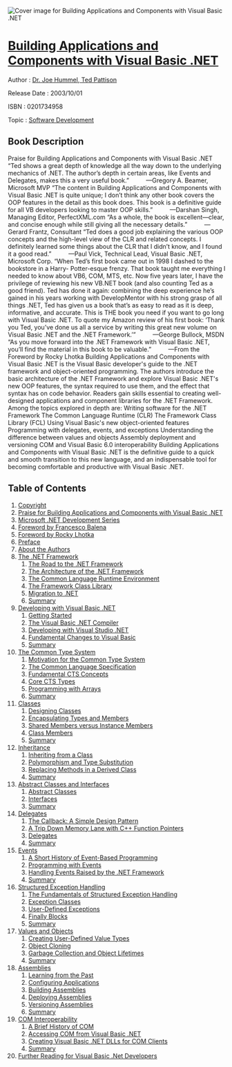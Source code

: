 ![Cover image for Building Applications and Components with Visual Basic .NET](https://imgdetail.ebookreading.net/cover/cover/software_development/EB0201734958.jpg)

[Building Applications and Components with Visual Basic .NET](https://ebookreading.net/view/book/Building+Applications+and+Components+with+Visual+Basic+.NET-EB0201734958_1.html "Building Applications and Components with Visual Basic .NET")
====================================================================================================================

Author : [Dr. Joe Hummel](https://ebookreading.net/search/author/Dr.+Joe+Hummel),[ Ted Pattison](https://ebookreading.net/search/author/+Ted+Pattison)

Release Date : 2003/10/01

ISBN : 0201734958

Topic : [Software Development](https://ebookreading.net/search/category/software-development)

Book Description
-----------------

Praise for Building Applications and Components with Visual Basic .NET
“Ted shows a great depth of knowledge all the way down to the underlying mechanics of .NET. The author’s depth in certain areas, like Events and Delegates, makes this a very useful book.”
          —Gregory A. Beamer, Microsoft MVP
“The content in Building Applications and Components with Visual Basic .NET is quite unique; I don’t think any other book covers the OOP features in the detail as this book does. This book is a definitive guide for all VB developers looking to master OOP skills.”
          —Darshan Singh, Managing Editor, PerfectXML.com
“As a whole, the book is excellent—clear, and concise enough while still giving all the necessary details.”
          —Gerard Frantz, Consultant
“Ted does a good job explaining the various OOP concepts and the high-level view of the CLR and related concepts. I definitely learned some things about the CLR that I didn’t know, and I found it a good read.”
          —Paul Vick, Technical Lead, Visual Basic .NET, Microsoft Corp.
“When Ted’s first book came out in 1998 I dashed to the bookstore in a Harry- Potter-esque frenzy. That book taught me everything I needed to know about VB6, COM, MTS, etc. Now five years later, I have the privilege of reviewing his new VB.NET book (and also counting Ted as a good friend). Ted has done it again: combining the deep experience he’s gained in his years working with DevelopMentor with his strong grasp of all things .NET, Ted has given us a book that’s as easy to read as it is deep, informative, and accurate. This is THE book you need if you want to go long with Visual Basic .NET. To quote my Amazon review of his first book: ‘Thank you Ted, you’ve done us all a service by writing this great new volume on Visual Basic .NET and the .NET Framework.’”
          —George Bullock, MSDN
“As you move forward into the .NET Framework with Visual Basic .NET, you’ll find the material in this book to be valuable.”
          —From the Foreword by Rocky Lhotka
Building Applications and Components with Visual Basic .NET is the Visual Basic developer's guide to the .NET framework and object-oriented programming.
The authors introduce the basic architecture of the .NET Framework and explore Visual Basic .NET's new OOP features, the syntax required to use them, and the effect that syntax has on code behavior. Readers gain skills essential to creating well-designed applications and component libraries for the .NET Framework.
Among the topics explored in depth are:
Writing software for the .NET Framework
The Common Language Runtime (CLR)
The Framework Class Library (FCL)
Using Visual Basic's new object-oriented features
Programming with delegates, events, and exceptions
Understanding the difference between values and objects
Assembly deployment and versioning
COM and Visual Basic 6.0 interoperability
Building Applications and Components with Visual Basic .NET is the definitive guide to a quick and smooth transition to this new language, and an indispensable tool for becoming comfortable and productive with Visual Basic .NET.

              
Table of Contents
-----------------

1. [Copyright](https://ebookreading.net/view/book/Building+Applications+and+Components+with+Visual+Basic+.NET-EB0201734958_1.html)
1. [Praise for Building Applications and Components with Visual Basic .NET](https://ebookreading.net/view/book/Building+Applications+and+Components+with+Visual+Basic+.NET-EB0201734958_2.html)
1. [Microsoft .NET Development Series](https://ebookreading.net/view/book/Building+Applications+and+Components+with+Visual+Basic+.NET-EB0201734958_3.html)
1. [Foreword by Francesco Balena](https://ebookreading.net/view/book/Building+Applications+and+Components+with+Visual+Basic+.NET-EB0201734958_4.html)
1. [Foreword by Rocky Lhotka](https://ebookreading.net/view/book/Building+Applications+and+Components+with+Visual+Basic+.NET-EB0201734958_5.html)
1. [Preface](https://ebookreading.net/view/book/Building+Applications+and+Components+with+Visual+Basic+.NET-EB0201734958_6.html)
1. [About the Authors](https://ebookreading.net/view/book/Building+Applications+and+Components+with+Visual+Basic+.NET-EB0201734958_7.html)
1. [The .NET Framework](https://ebookreading.net/view/book/Building+Applications+and+Components+with+Visual+Basic+.NET-EB0201734958_8.html)
    1. [The Road to the .NET Framework](https://ebookreading.net/view/book/Building+Applications+and+Components+with+Visual+Basic+.NET-EB0201734958_9.html)
    1. [The Architecture of the .NET Framework](https://ebookreading.net/view/book/Building+Applications+and+Components+with+Visual+Basic+.NET-EB0201734958_10.html)
    1. [The Common Language Runtime Environment](https://ebookreading.net/view/book/Building+Applications+and+Components+with+Visual+Basic+.NET-EB0201734958_11.html)
    1. [The Framework Class Library](https://ebookreading.net/view/book/Building+Applications+and+Components+with+Visual+Basic+.NET-EB0201734958_12.html)
    1. [Migration to .NET](https://ebookreading.net/view/book/Building+Applications+and+Components+with+Visual+Basic+.NET-EB0201734958_13.html)
    1. [Summary](https://ebookreading.net/view/book/Building+Applications+and+Components+with+Visual+Basic+.NET-EB0201734958_14.html)
1. [Developing with Visual Basic .NET](https://ebookreading.net/view/book/Building+Applications+and+Components+with+Visual+Basic+.NET-EB0201734958_15.html)
    1. [Getting Started](https://ebookreading.net/view/book/Building+Applications+and+Components+with+Visual+Basic+.NET-EB0201734958_16.html)
    1. [The Visual Basic .NET Compiler](https://ebookreading.net/view/book/Building+Applications+and+Components+with+Visual+Basic+.NET-EB0201734958_17.html)
    1. [Developing with Visual Studio .NET](https://ebookreading.net/view/book/Building+Applications+and+Components+with+Visual+Basic+.NET-EB0201734958_18.html)
    1. [Fundamental Changes to Visual Basic](https://ebookreading.net/view/book/Building+Applications+and+Components+with+Visual+Basic+.NET-EB0201734958_19.html)
    1. [Summary](https://ebookreading.net/view/book/Building+Applications+and+Components+with+Visual+Basic+.NET-EB0201734958_20.html)
1. [The Common Type System](https://ebookreading.net/view/book/Building+Applications+and+Components+with+Visual+Basic+.NET-EB0201734958_21.html)
    1. [Motivation for the Common Type System](https://ebookreading.net/view/book/Building+Applications+and+Components+with+Visual+Basic+.NET-EB0201734958_22.html)
    1. [The Common Language Specification](https://ebookreading.net/view/book/Building+Applications+and+Components+with+Visual+Basic+.NET-EB0201734958_23.html)
    1. [Fundamental CTS Concepts](https://ebookreading.net/view/book/Building+Applications+and+Components+with+Visual+Basic+.NET-EB0201734958_24.html)
    1. [Core CTS Types](https://ebookreading.net/view/book/Building+Applications+and+Components+with+Visual+Basic+.NET-EB0201734958_25.html)
    1. [Programming with Arrays](https://ebookreading.net/view/book/Building+Applications+and+Components+with+Visual+Basic+.NET-EB0201734958_26.html)
    1. [Summary](https://ebookreading.net/view/book/Building+Applications+and+Components+with+Visual+Basic+.NET-EB0201734958_27.html)
1. [Classes](https://ebookreading.net/view/book/Building+Applications+and+Components+with+Visual+Basic+.NET-EB0201734958_28.html)
    1. [Designing Classes](https://ebookreading.net/view/book/Building+Applications+and+Components+with+Visual+Basic+.NET-EB0201734958_29.html)
    1. [Encapsulating Types and Members](https://ebookreading.net/view/book/Building+Applications+and+Components+with+Visual+Basic+.NET-EB0201734958_30.html)
    1. [Shared Members versus Instance Members](https://ebookreading.net/view/book/Building+Applications+and+Components+with+Visual+Basic+.NET-EB0201734958_31.html)
    1. [Class Members](https://ebookreading.net/view/book/Building+Applications+and+Components+with+Visual+Basic+.NET-EB0201734958_32.html)
    1. [Summary](https://ebookreading.net/view/book/Building+Applications+and+Components+with+Visual+Basic+.NET-EB0201734958_33.html)
1. [Inheritance](https://ebookreading.net/view/book/Building+Applications+and+Components+with+Visual+Basic+.NET-EB0201734958_34.html)
    1. [Inheriting from a Class](https://ebookreading.net/view/book/Building+Applications+and+Components+with+Visual+Basic+.NET-EB0201734958_35.html)
    1. [Polymorphism and Type Substitution](https://ebookreading.net/view/book/Building+Applications+and+Components+with+Visual+Basic+.NET-EB0201734958_36.html)
    1. [Replacing Methods in a Derived Class](https://ebookreading.net/view/book/Building+Applications+and+Components+with+Visual+Basic+.NET-EB0201734958_37.html)
    1. [Summary](https://ebookreading.net/view/book/Building+Applications+and+Components+with+Visual+Basic+.NET-EB0201734958_38.html)
1. [Abstract Classes and Interfaces](https://ebookreading.net/view/book/Building+Applications+and+Components+with+Visual+Basic+.NET-EB0201734958_39.html)
    1. [Abstract Classes](https://ebookreading.net/view/book/Building+Applications+and+Components+with+Visual+Basic+.NET-EB0201734958_40.html)
    1. [Interfaces](https://ebookreading.net/view/book/Building+Applications+and+Components+with+Visual+Basic+.NET-EB0201734958_41.html)
    1. [Summary](https://ebookreading.net/view/book/Building+Applications+and+Components+with+Visual+Basic+.NET-EB0201734958_42.html)
1. [Delegates](https://ebookreading.net/view/book/Building+Applications+and+Components+with+Visual+Basic+.NET-EB0201734958_43.html)
    1. [The Callback: A Simple Design Pattern](https://ebookreading.net/view/book/Building+Applications+and+Components+with+Visual+Basic+.NET-EB0201734958_44.html)
    1. [A Trip Down Memory Lane with C++ Function Pointers](https://ebookreading.net/view/book/Building+Applications+and+Components+with+Visual+Basic+.NET-EB0201734958_45.html)
    1. [Delegates](https://ebookreading.net/view/book/Building+Applications+and+Components+with+Visual+Basic+.NET-EB0201734958_46.html)
    1. [Summary](https://ebookreading.net/view/book/Building+Applications+and+Components+with+Visual+Basic+.NET-EB0201734958_47.html)
1. [Events](https://ebookreading.net/view/book/Building+Applications+and+Components+with+Visual+Basic+.NET-EB0201734958_48.html)
    1. [A Short History of Event-Based Programming](https://ebookreading.net/view/book/Building+Applications+and+Components+with+Visual+Basic+.NET-EB0201734958_49.html)
    1. [Programming with Events](https://ebookreading.net/view/book/Building+Applications+and+Components+with+Visual+Basic+.NET-EB0201734958_50.html)
    1. [Handling Events Raised by the .NET Framework](https://ebookreading.net/view/book/Building+Applications+and+Components+with+Visual+Basic+.NET-EB0201734958_51.html)
    1. [Summary](https://ebookreading.net/view/book/Building+Applications+and+Components+with+Visual+Basic+.NET-EB0201734958_52.html)
1. [Structured Exception Handling](https://ebookreading.net/view/book/Building+Applications+and+Components+with+Visual+Basic+.NET-EB0201734958_53.html)
    1. [The Fundamentals of Structured Exception Handling](https://ebookreading.net/view/book/Building+Applications+and+Components+with+Visual+Basic+.NET-EB0201734958_54.html)
    1. [Exception Classes](https://ebookreading.net/view/book/Building+Applications+and+Components+with+Visual+Basic+.NET-EB0201734958_55.html)
    1. [User-Defined Exceptions](https://ebookreading.net/view/book/Building+Applications+and+Components+with+Visual+Basic+.NET-EB0201734958_56.html)
    1. [Finally Blocks](https://ebookreading.net/view/book/Building+Applications+and+Components+with+Visual+Basic+.NET-EB0201734958_57.html)
    1. [Summary](https://ebookreading.net/view/book/Building+Applications+and+Components+with+Visual+Basic+.NET-EB0201734958_58.html)
1. [Values and Objects](https://ebookreading.net/view/book/Building+Applications+and+Components+with+Visual+Basic+.NET-EB0201734958_59.html)
    1. [Creating User-Defined Value Types](https://ebookreading.net/view/book/Building+Applications+and+Components+with+Visual+Basic+.NET-EB0201734958_60.html)
    1. [Object Cloning](https://ebookreading.net/view/book/Building+Applications+and+Components+with+Visual+Basic+.NET-EB0201734958_61.html)
    1. [Garbage Collection and Object Lifetimes](https://ebookreading.net/view/book/Building+Applications+and+Components+with+Visual+Basic+.NET-EB0201734958_62.html)
    1. [Summary](https://ebookreading.net/view/book/Building+Applications+and+Components+with+Visual+Basic+.NET-EB0201734958_63.html)
1. [Assemblies](https://ebookreading.net/view/book/Building+Applications+and+Components+with+Visual+Basic+.NET-EB0201734958_64.html)
    1. [Learning from the Past](https://ebookreading.net/view/book/Building+Applications+and+Components+with+Visual+Basic+.NET-EB0201734958_65.html)
    1. [Configuring Applications](https://ebookreading.net/view/book/Building+Applications+and+Components+with+Visual+Basic+.NET-EB0201734958_66.html)
    1. [Building Assemblies](https://ebookreading.net/view/book/Building+Applications+and+Components+with+Visual+Basic+.NET-EB0201734958_67.html)
    1. [Deploying Assemblies](https://ebookreading.net/view/book/Building+Applications+and+Components+with+Visual+Basic+.NET-EB0201734958_68.html)
    1. [Versioning Assemblies](https://ebookreading.net/view/book/Building+Applications+and+Components+with+Visual+Basic+.NET-EB0201734958_69.html)
    1. [Summary](https://ebookreading.net/view/book/Building+Applications+and+Components+with+Visual+Basic+.NET-EB0201734958_70.html)
1. [COM Interoperability](https://ebookreading.net/view/book/Building+Applications+and+Components+with+Visual+Basic+.NET-EB0201734958_71.html)
    1. [A Brief History of COM](https://ebookreading.net/view/book/Building+Applications+and+Components+with+Visual+Basic+.NET-EB0201734958_72.html)
    1. [Accessing COM from Visual Basic .NET](https://ebookreading.net/view/book/Building+Applications+and+Components+with+Visual+Basic+.NET-EB0201734958_73.html)
    1. [Creating Visual Basic .NET DLLs for COM Clients](https://ebookreading.net/view/book/Building+Applications+and+Components+with+Visual+Basic+.NET-EB0201734958_74.html)
    1. [Summary](https://ebookreading.net/view/book/Building+Applications+and+Components+with+Visual+Basic+.NET-EB0201734958_75.html)
1. [Further Reading for Visual Basic .Net Developers](https://ebookreading.net/view/book/Building+Applications+and+Components+with+Visual+Basic+.NET-EB0201734958_76.html)
